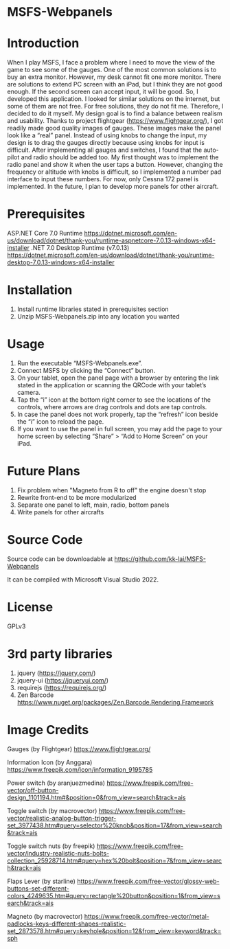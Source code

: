 # MSFS-Webpanels

Introduction
============
When I play MSFS, I face a problem where I need to move the view of the game to see some of the gauges. One of the most common solutions is to buy an extra monitor. However, my desk cannot fit one more monitor. There are solutions to extend PC screen with an iPad, but I think they are not good enough. If the second screen can accept input, it will be good. So, I developed this application. I looked for similar solutions on the internet, but some of them are not free. For free solutions, they do not fit me. Therefore, I decided to do it myself. My design goal is to find a balance between realism and usability. Thanks to project flightgear (https://www.flightgear.org/), I got readily made good quality images of gauges. These images make the panel look like a “real” panel. Instead of using knobs to change the input, my design is to drag the gauges directly because using knobs for input is difficult. After implementing all gauges and switches, I found that the auto-pilot and radio should be added too. My first thought was to implement the radio panel and show it when the user taps a button. However, changing the frequency or altitude with knobs is difficult, so I implemented a number pad interface to input these numbers. For now, only Cessna 172 panel is implemented. In the future, I plan to develop more panels for other aircraft.

Prerequisites
=============
ASP.NET Core 7.0 Runtime
https://dotnet.microsoft.com/en-us/download/dotnet/thank-you/runtime-aspnetcore-7.0.13-windows-x64-installer
.NET 7.0 Desktop Runtime (v7.0.13)
https://dotnet.microsoft.com/en-us/download/dotnet/thank-you/runtime-desktop-7.0.13-windows-x64-installer

Installation
============
1. Install runtime libraries stated in prerequisites section
2. Unzip MSFS-Webpanels.zip into any location you wanted

Usage
=====
1. Run the executable “MSFS-Webpanels.exe”.
2. Connect MSFS by clicking the “Connect” button.
3. On your tablet, open the panel page with a browser by entering the link stated in the application or scanning the QRCode with your tablet’s camera.
4. Tap the “i” icon at the bottom right corner to see the locations of the controls, where arrows are drag controls and dots are tap controls.
5. In case the panel does not work properly, tap the “refresh” icon beside the “i” icon to reload the page.
6. If you want to use the panel in full screen, you may add the page to your home screen by selecting “Share” > “Add to Home Screen” on your iPad.

Future Plans
============
1. Fix problem when "Magneto from R to off" the engine doesn't stop
2. Rewrite front-end to be more modularized
3. Separate one panel to left, main, radio, bottom panels
4. Write panels for other aircrafts

Source Code
===========
Source code can be downloadable at https://github.com/kk-lai/MSFS-Webpanels 

It can be compiled with Microsoft Visual Studio 2022.

License
=======
GPLv3

3rd party libraries
===================
1. jquery (https://jquery.com/)
2. jquery-ui (https://jqueryui.com/)
3. requirejs (https://requirejs.org/)
4. Zen Barcode https://www.nuget.org/packages/Zen.Barcode.Rendering.Framework

Image Credits
=============
Gauges (by Flightgear)
https://www.flightgear.org/

Information Icon (by Anggara)
https://www.freepik.com/icon/information_9195785 

Power switch (by aranjuezmedina)
https://www.freepik.com/free-vector/off-button-design_1101194.htm#&position=0&from_view=search&track=ais

Toggle switch (by macrovector)
https://www.freepik.com/free-vector/realistic-analog-button-trigger-set_3977438.htm#query=selector%20knob&position=17&from_view=search&track=ais

Toggle switch nuts (by freepik)
https://www.freepik.com/free-vector/industry-realistic-nuts-bolts-collection_25928714.htm#query=hex%20bolt&position=7&from_view=search&track=ais

Flaps Lever (by starline)
https://www.freepik.com/free-vector/glossy-web-buttons-set-different-colors_4249635.htm#query=rectangle%20button&position=1&from_view=search&track=ais

Magneto (by macrovector)
https://www.freepik.com/free-vector/metal-padlocks-keys-different-shapes-realistic-set_2873578.htm#query=keyhole&position=12&from_view=keyword&track=sph
